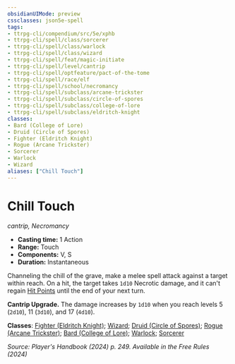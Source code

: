 ```yaml
---
obsidianUIMode: preview
cssclasses: json5e-spell
tags:
- ttrpg-cli/compendium/src/5e/xphb
- ttrpg-cli/spell/class/sorcerer
- ttrpg-cli/spell/class/warlock
- ttrpg-cli/spell/class/wizard
- ttrpg-cli/spell/feat/magic-initiate
- ttrpg-cli/spell/level/cantrip
- ttrpg-cli/spell/optfeature/pact-of-the-tome
- ttrpg-cli/spell/race/elf
- ttrpg-cli/spell/school/necromancy
- ttrpg-cli/spell/subclass/arcane-trickster
- ttrpg-cli/spell/subclass/circle-of-spores
- ttrpg-cli/spell/subclass/college-of-lore
- ttrpg-cli/spell/subclass/eldritch-knight
classes:
- Bard (College of Lore)
- Druid (Circle of Spores)
- Fighter (Eldritch Knight)
- Rogue (Arcane Trickster)
- Sorcerer
- Warlock
- Wizard
aliases: ["Chill Touch"]
---
```

# Chill Touch
*cantrip, Necromancy*  


- **Casting time:** 1 Action
- **Range:** Touch
- **Components:** V, S
- **Duration:** Instantaneous

Channeling the chill of the grave, make a melee spell attack against a target within reach. On a hit, the target takes `1d10` Necrotic damage, and it can't regain [Hit Points](2-Mechanics/CLI/rules/variant-rules/hit-points-xphb.md) until the end of your next turn.

**Cantrip Upgrade.** The damage increases by `1d10` when you reach levels 5 (`2d10`), 11 (`3d10`), and 17 (`4d10`).

**Classes**: [Fighter (Eldritch Knight)](2-Mechanics/CLI/lists/list-spells-classes-fighter-xphb-eldritch-knight-xphb.md "subclass=XPHB;class=XPHB"); [Wizard](2-Mechanics/CLI/lists/list-spells-classes-wizard.md); [Druid (Circle of Spores)](2-Mechanics/CLI/lists/list-spells-classes-druid-xphb-circle-of-spores-tce.md "subclass=TCE;class=XPHB"); [Rogue (Arcane Trickster)](2-Mechanics/CLI/lists/list-spells-classes-rogue-xphb-arcane-trickster-xphb.md "subclass=XPHB;class=XPHB"); [Bard (College of Lore)](2-Mechanics/CLI/lists/list-spells-classes-bard-xphb-college-of-lore-xphb.md "subclass=XPHB;class=XPHB"); [Warlock](2-Mechanics/CLI/lists/list-spells-classes-warlock.md); [Sorcerer](2-Mechanics/CLI/lists/list-spells-classes-sorcerer.md)

*Source: Player's Handbook (2024) p. 249. Available in the Free Rules (2024)*